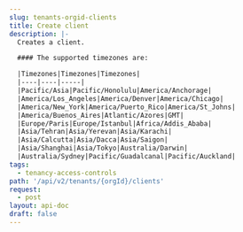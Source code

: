 ```yaml
---
slug: tenants-orgid-clients
title: Create client
description: |-
  Creates a client.

  #### The supported timezones are:

  |Timezones|Timezones|Timezones|
  |----|----|-----|
  |Pacific/Asia|Pacific/Honolulu|America/Anchorage|
  |America/Los_Angeles|America/Denver|America/Chicago|
  |America/New_York|America/Puerto_Rico|America/St_Johns|
  |America/Buenos_Aires|Atlantic/Azores|GMT|
  |Europe/Paris|Europe/Istanbul|Africa/Addis_Ababa|
  |Asia/Tehran|Asia/Yerevan|Asia/Karachi|
  |Asia/Calcutta|Asia/Dacca|Asia/Saigon|
  |Asia/Shanghai|Asia/Tokyo|Australia/Darwin|
  |Australia/Sydney|Pacific/Guadalcanal|Pacific/Auckland|
tags:
  - tenancy-access-controls
path: '/api/v2/tenants/{orgId}/clients'
request:
  - post
layout: api-doc
draft: false
---
```


